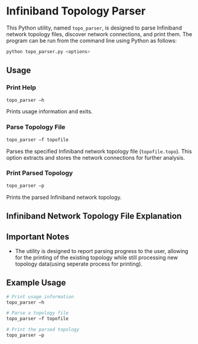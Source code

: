 # Infiniband Topology Parser

This Python utility, named `topo_parser`, is designed to parse Infiniband network topology files, discover network connections, and print them. 
The program can be run from the command line using Python as follows:

```bash
python topo_parser.py <options>
```

## Usage

### Print Help
```bash
topo_parser –h
```
Prints usage information and exits.

### Parse Topology File
```bash
topo_parser –f topofile
```
Parses the specified Infiniband network topology file (`topofile.topo`). 
This option extracts and stores the network connections for further analysis.

### Print Parsed Topology
```bash
topo_parser –p
```
Prints the parsed Infiniband network topology. 


## Infiniband Network Topology File Explanation



## Important Notes

- The utility is designed to report parsing progress to the user, allowing for the printing of the existing topology while still processing new topology data(using seperate process for printing).

## Example Usage

```bash
# Print usage information
topo_parser –h

# Parse a topology file
topo_parser –f topofile

# Print the parsed topology
topo_parser –p
```

